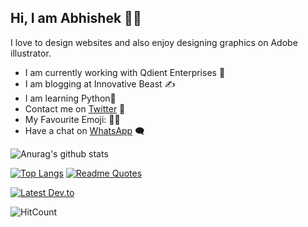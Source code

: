 ## Hi, I am Abhishek 👨‍🦱
I love to design websites and also enjoy designing graphics on Adobe illustrator.

* I am currently working with Qdient Enterprises 🏢
* I am blogging at Innovative Beast ✍️
* I am learning Python🐍
* Contact me on [Twitter](https://twitter.com/w3Abhishek) 🐥
* My Favourite Emoji: 🤦‍♂️
* Have a chat on [WhatsApp](https://wa.me/919305814247) 🗨️

![Anurag's github stats](https://github-readme-stats.vercel.app/api?username=w3Abhishek&show_icons=true&theme=radical)

[![Top Langs](https://github-readme-stats.vercel.app/api/top-langs/?username=w3Abhishek)](https://github.com/anuraghazra/github-readme-stats)
[![Readme Quotes](https://quotes-github-readme.vercel.app/api?type=vertical)](https://github.com/piyushsuthar/github-readme-quotes)

[![Latest Dev.to](https://latest-devto-post.vercel.app/api?username=w3abhishek)](https://dev.to/w3Abhishek)

![HitCount](https://profile-counter.glitch.me/w3Abhishek/count.svg)
